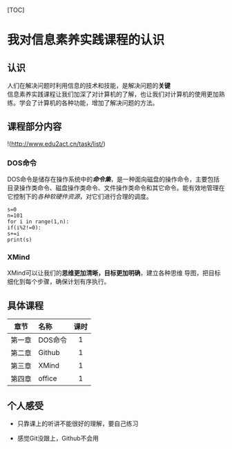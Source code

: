 [TOC]
# 我对信息素养实践课程的认识  
## 认识  
人们在解决问题时利用信息的技术和技能，是解决问题的**关键**  
信息素养实践课程让我们加深了对计算机的了解，也让我们对计算机的使用更加熟练。学会了计算机的各种功能，增加了解决问题的方法。
## 课程部分内容  
!(http://www.edu2act.cn/task/list/)
### DOS命令  
DOS命令是储存在操作系统中的***命令集***，是一种面向磁盘的操作命令，主要包括目录操作类命令、磁盘操作类命令、文件操作类命令和其它命令。能有效地管理在它控制下的*各种软硬件资源*，对它们进行合理的调度。
```
s=0
n=101
for i in range(1,n):	
if(i%2!=0):		
s+=i
print(s)
```
### XMind  
XMind可以让我们的**思维更加清晰，目标更加明确**，建立各种思维 导图，把目标细化到每个步骤，确保计划有序执行。
## 具体课程  
|章节|名称|课时|
|:-:|:-|:-:|
|第一章|DOS命令|1|
|第二章|Github|1|
|第三章|XMind|1|
|第四章|office|1|
## 个人感受  
- 只靠课上的听讲不能很好的理解，要自己练习
+ 感觉Git没跟上，Github不会用